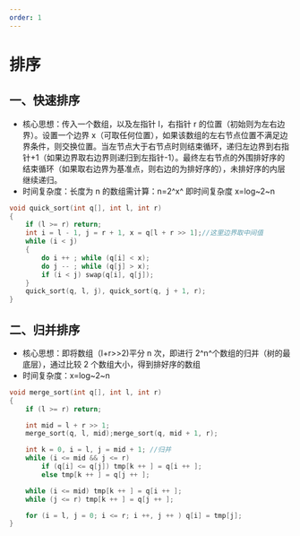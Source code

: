 ```yaml
---
order: 1
---
```


# 排序

## 一、快速排序

- 核心思想：传入一个数组，以及左指针 l，右指针 r 的位置（初始则为左右边界）。设置一个边界 x（可取任何位置），如果该数组的左右节点位置不满足边界条件，则交换位置。当左节点大于右节点时则结束循环，递归左边界到右指针+1（如果边界取右边界则递归到左指针-1）。最终左右节点的外围排好序的结束循环（如果取右边界为基准点，则右边的为排好序的），未排好序的内层继续递归。
- 时间复杂度：长度为 n 的数组需计算：n=2^x^ 即时间复杂度 x=log~2~n

```c
void quick_sort(int q[], int l, int r)
{
    if (l >= r) return;
    int i = l - 1, j = r + 1, x = q[l + r >> 1];//这里边界取中间值
    while (i < j)
    {
        do i ++ ; while (q[i] < x);
        do j -- ; while (q[j] > x);
        if (i < j) swap(q[i], q[j]);
    }
    quick_sort(q, l, j), quick_sort(q, j + 1, r);
}
```

## 二、归并排序

- 核心思想：即将数组（l+r>>2)平分 n 次，即进行 2^n^个数组的归并（树的最底层），通过比较 2 个数组大小，得到排好序的数组
- 时间复杂度：x=log~2~n

```C
void merge_sort(int q[], int l, int r)
{
    if (l >= r) return;

    int mid = l + r >> 1;
    merge_sort(q, l, mid);merge_sort(q, mid + 1, r);

    int k = 0, i = l, j = mid + 1; //归并
    while (i <= mid && j <= r)
        if (q[i] <= q[j]) tmp[k ++ ] = q[i ++ ];
        else tmp[k ++ ] = q[j ++ ];

    while (i <= mid) tmp[k ++ ] = q[i ++ ];
    while (j <= r) tmp[k ++ ] = q[j ++ ];

    for (i = l, j = 0; i <= r; i ++, j ++ ) q[i] = tmp[j];
}
```
